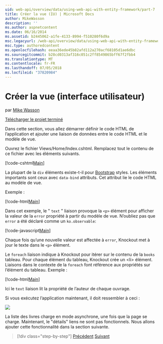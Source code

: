 ```yaml
---
uid: web-api/overview/data/using-web-api-with-entity-framework/part-7
title: Créer la vue (IU) | Microsoft Docs
author: MikeWasson
description: ''
ms.author: aspnetcontent
ms.date: 06/16/2014
ms.assetid: b2445062-a1fe-4133-8994-f510280f6d9a
msc.legacyurl: /web-api/overview/data/using-web-api-with-entity-framework/part-7
msc.type: authoredcontent
ms.openlocfilehash: eeaa36ede45b82afd112a270acf68105d1ae6dbc
ms.sourcegitcommit: b28cd0313af316c051c2ff8549865bff67f2fbb4
ms.translationtype: MT
ms.contentlocale: fr-FR
ms.lasthandoff: 07/05/2018
ms.locfileid: "37820984"
---
```

<a name="create-the-view-ui"></a>Créer la vue (interface utilisateur)
====================
par [Mike Wasson](https://github.com/MikeWasson)

[Télécharger le projet terminé](https://github.com/MikeWasson/BookService)

Dans cette section, vous allez démarrer définir le code HTML de l’application et ajouter une liaison de données entre le code HTML et le modèle de vue.

Ouvrez le fichier Views/Home/Index.cshtml. Remplacez tout le contenu de ce fichier avec les éléments suivants.

[!code-cshtml[Main](part-7/samples/sample1.cshtml)]

La plupart de la `div` éléments existe-t-il pour [Bootstrap](http://getbootstrap.com/) styles. Les éléments importants sont ceux avec `data-bind` attributs. Cet attribut lie le code HTML au modèle de vue.

Exemple :

[!code-html[Main](part-7/samples/sample2.html)]

Dans cet exemple, le &quot; `text` &quot; liaison provoque la `<p>` élément pour afficher la valeur de la `error` propriété à partir du modèle de vue. N’oubliez pas que `error` a été déclaré comme un `ko.observable`:

[!code-javascript[Main](part-7/samples/sample3.js)]

Chaque fois qu’une nouvelle valeur est affectée à `error`, Knockout met à jour le texte dans le `<p>` élément.

Le `foreach` liaison indique à Knockout pour itérer sur le contenu de la `books` tableau. Pour chaque élément du tableau, Knockout crée un &lt;li&gt; élément. Liaisons dans le contexte de la `foreach` font référence aux propriétés sur l’élément du tableau. Exemple :

[!code-html[Main](part-7/samples/sample4.html)]

Ici le `text` liaison lit la propriété de l’auteur de chaque ouvrage.

Si vous exécutez l’application maintenant, il doit ressembler à ceci :

![](part-7/_static/image1.png)

La liste des livres charge en mode asynchrone, une fois que la page se charge. Maintenant, le &quot;détails&quot; liens ne sont pas fonctionnels. Nous allons ajouter cette fonctionnalité dans la section suivante.

> [!div class="step-by-step"]
> [Précédent](part-6.md)
> [Suivant](part-8.md)

